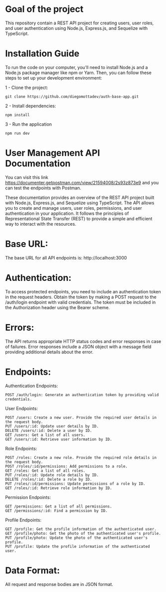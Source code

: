 # Goal of the project

This repository contain a REST API project for creating users, user roles, and user authentication using Node.js, Express.js, and Sequelize with TypeScript.

# Installation Guide

To run the code on your computer, you'll need to install Node.js and a Node.js package manager like npm or Yarn. Then, you can follow these steps to set up your development environment:

  1 - Clone the project:

    git clone https://github.com/diegomottadev/auth-base-app.git
  
  2 - Install dependencies:
    
    npm install
    
  3 - Run the application
  
    npm run dev
# User Management API Documentation

You can visit this link https://documenter.getpostman.com/view/21594008/2s93z873e9 and you can test the endpoints with Postman.

These documentation provides an overview of the REST API project built with Node.js, Express.js, and Sequelize using TypeScript. The API allows you to create and manage users, user roles, permissions, and user authentication in your application. It follows the principles of Representational State Transfer (REST) to provide a simple and efficient way to interact with the resources.

# Base URL:

The base URL for all API endpoints is: http://localhost:3000

# Authentication:

To access protected endpoints, you need to include an authentication token in the request headers. Obtain the token by making a POST request to the /auth/login endpoint with valid credentials. The token must be included in the Authorization header using the Bearer scheme.

# Errors:

The API returns appropriate HTTP status codes and error responses in case of failures. Error responses include a JSON object with a message field providing additional details about the error.

# Endpoints:

  Authentication Endpoints:

    POST /auth/login: Generate an authentication token by providing valid credentials.

  User Endpoints:

    POST /users: Create a new user. Provide the required user details in the request body.
    PUT /users/:id: Update user details by ID.
    DELETE /users/:id: Delete a user by ID.
    GET /users: Get a list of all users.
    GET /users/:id: Retrieve user information by ID.

  Role Endpoints:

    POST /roles: Create a new role. Provide the required role details in the request body.
    POST /roles/:id/permissions: Add permissions to a role.
    GET /roles: Get a list of all roles.
    PUT /roles/:id: Update role details by ID.
    DELETE /roles/:id: Delete a role by ID.
    PUT /roles/:id/permissions: Update permissions of a role by ID.
    GET /roles/:id: Retrieve role information by ID.

  Permission Endpoints:

    GET /permissions: Get a list of all permissions.
    GET /permissions/:id: Find a permission by ID.

  Profile Endpoints:

    GET /profile: Get the profile information of the authenticated user.
    GET /profile/photo: Get the photo of the authenticated user's profile.
    PUT /profile/photo: Update the photo of the authenticated user's profile.
    PUT /profile: Update the profile information of the authenticated user.

# Data Format:
  
All request and response bodies are in JSON format.
